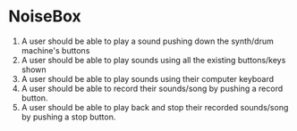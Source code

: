 # NoiseBox

<ol>
  <li>A user should be able to play a sound pushing down the synth/drum machine's buttons</li>
  <li>A user should be able to play sounds using all the existing buttons/keys shown</li>
  <li>A user should be able to play sounds using their computer keyboard</li>
  <li>A user should be able to record their sounds/song by pushing a record button.</li>
  <li>A user should be able to play back and stop their recorded sounds/song by pushing a stop button.</li>
</ol>
